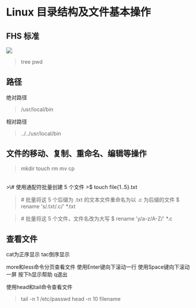 # Linux 目录结构及文件基本操作

## FHS 标准
![](https://dn-anything-about-doc.qbox.me/linux_base/4-1.png/logoblackfont) 

> tree
pwd

## 路径
绝对路径
> /usr/local/bin

相对路径
> ../../usr/local/bin

## 文件的移动、复制、重命名、编辑等操作
> mkdir
touch
rm
mv
cp

<br/>
>\# 使用通配符批量创建 5 个文件
>$ touch file{1..5}.txt

>\# 批量将这 5 个后缀为 .txt 的文本文件重命名为以 .c 为后缀的文件
>$ rename 's/\.txt/\.c/' *.txt

>\# 批量将这 5 个文件，文件名改为大写
>$ rename 'y/a-z/A-Z/' *.c

## 查看文件
cat为正序显示
tac倒序显示

more和less命令分页查看文件
使用Enter键向下滚动一行
使用Space键向下滚动一屏
按下h显示帮助
q退出

使用head和tail命令查看文件
> tail -n 1 /etc/passwd
>head -n 10 filename

